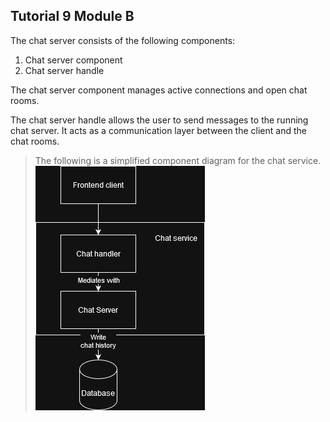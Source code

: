 ## Tutorial 9 Module B
The chat server consists of the following components:
1. Chat server component
2. Chat server handle

The chat server component manages active connections and open chat rooms.

The chat server handle allows the user to send messages to the running chat server. It acts as a communication layer between the client and the chat rooms.

> The following is a simplified component diagram for the chat service.
![alt text](chat-component-diagram.png)